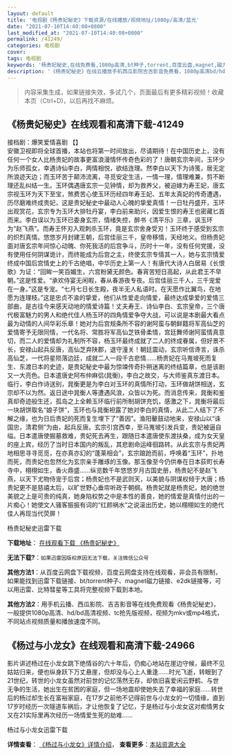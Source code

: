 ```yaml
---
layout: default
title: '电视剧《杨贵妃秘史》下载资源/在线播放/视频地址/1080p/高清/蓝光'
date: "2021-07-10T14:40:08+0800"
last_modified_at: "2021-07-10T14:40:08+0800"
permalink: /41249/
categories: 电视剧
cover:
tags: 电视剧
keywords: '杨贵妃秘史,在线免费看,1080p高清,bt种子,torrent,百度云盘,magnet,磁力链,迅雷下载资源'
description: '《杨贵妃秘史》在线云播放手机西瓜影院吉吉影音免费看，1080p高清bd/hd未删减完整版和tc抢先枪版，mkv/mp4格式，附带bt/torrent种子、magnet/磁力链、百度云盘、网盘资源迅雷下载链接'
---
```


>内容采集生成，如果链接失效，多试几个，页面最后有更多精彩视频！收藏本页（Ctrl+D)，以后再找不麻烦。


## 《杨贵妃秘史》在线观看和高清下载-41249

接档剧：爆笑爱情喜剧 【】<br />安徽卫视即将全球首播，本站也将第一时间放出，尽请期待！在中国历史上，没有任何一个女人比杨贵妃的故事更富浪漫情怀传奇色彩的了！唐朝玄宗年间，玉环少为乐师孤女，幸遇诗仙李白，两情相悦，欲结连理。然李白以天下为诗笺，居无定所浪迹天边；而玉环苦于颠沛流离，寻觅安定生活，一情一理，情理难兼，剪不断理还乱纠结一生。玉环偶遇唐玄宗一见钟情，却为救养父，被迫嫁为寿王妃，唐玄宗视玉环为天下至宝，煞费苦心使玉环历经四年寿王妃、五年太真妃的传奇遭遇，历尽磨难终成贵妃，这是贵妃秘史中最动人心魄的挚爱真情！一日牡丹盛开，玉环出观赏花，玄宗专为玉环大排牡丹宴，李白前来助兴，因爱生恨的寿王也密藏匕首而来。李白误以为玉环已委身玄宗，情绪失控，醉书《清平乐》三章，讽玉环为“赵飞燕&rdquo;。而寿王怀刃入观刺杀玉环，竟是玄宗舍身受刃！玉环终于感受到玄宗的炽烈真情。悠悠岁月封建王朝，后宫佳丽三千，皇帝移情，天经地义。但杨贵妃面对唐玄宗年间惊心动魄、你死我活的后宫争斗，历时十一年，没有任何党援，没有使用任何阴谋诡计，而终能成为后宫之主，终使玄宗专情其一人，她与玄宗情爱终成中国后宫情史上的千古绝唱，中华历史上第一人！有唐代大诗人白居易《长恨歌》为证：“回眸一笑百媚生，六宫粉黛无颜色。春宵苦短日高起，从此君王不早朝。&rdquo;这是性爱。&ldquo;承欢侍宴无闲暇，春从春游夜专夜。后宫佳丽三千人，三千宠爱在一身。&rdquo;这是专宠。&ldquo;七月七日长生殿，夜半无人私语时。在天愿作比翼鸟，在地愿为连理枝。&rdquo;这是忠贞不渝的挚爱，他们从性爱走向情爱，最终达成挚爱的爱情三部曲，是古往今来感天动地的情爱诗篇！丈夫寿王、诗仙李白、玄宗皇帝，三个唐代极富魅力的男人和绝代佳人杨玉环的四角情爱争夺大战，可以说是本剧最大看点最为动情的人间华彩乐章！她对为后宫规条所不容的谢阿蛮与朝鲜籍将军高仙芝的爱情寄予无限同情，一代名将、常胜将军高仙芝铁骨柔情，宫廷舞师谢阿蛮情真意切，而二人的爱情却为礼制所不容，杨玉环最终成就了二人的终成眷属，但好景不长，安禄山起兵反唐，高仙芝弃陕郡，退守潼关！朝廷震动，玄宗听信谗言，诛杀高仙芝，一代将星陨落边廷，成就二人一段千古悲情&hellip;…杨贵妃在马嵬坡死而复生、东渡日本的史迹，是贵妃秘史中最为惊竦传奇扑朔迷离的终结篇章，也是该剧又一大亮色。日本遣唐史阿布仲麻侣(晁衡)，李白之故交，与大师鉴真东渡日本。临行，李白作诗送别，晁衡更是为李白对玉环的真情所打动，玉环做胡饼相送，玄宗却不以为然。返日途中晁衡人等遭遇风浪，众皆以为死。而消息传来，晁衡和鉴真却奇迹般生还，孤岛之上全赖玉环临行前所制胡饼充饥，感激之下，晁衡将最后一块胡饼取名&ldquo;娘子饼&rdquo;，玉环也与晁衡袒露了她对李白的真情，从此二人结下了不解之缘，也为日后贵妃的死而复生埋下了“善因”。渔阳鼙鼓动地来，安禄山以&ldquo;诛国忠，清君侧&rdquo;为由，起兵反唐。玄宗引宫西幸，至马嵬坡引发兵变，贵妃被逼自缢。日本遣唐使掘墓救难，贵妃死去再生，跟随日本遣唐使东渡扶桑，成为女天皇的座上宾，经历了当时日本国内的叛乱，其悲剧命运峰徊路转。从此玄宗与贵妃两地相思寻寻觅觅，在亦真亦幻的“蓬莱相会”，玄宗踉跄而前，呼唤着“玉环”，扑地而死，而贵妃也忽然化为玄宗亲手雕琢的玉像。那玉像至今仍供奉在日本荻町长寿寺中，栩栩如生，香火鼎盛……纵览数千年悠悠岁月古国史册，杨贵妃不是赵飞燕，以天下尤物侍宠于后宫；杨贵妃也不是武则天，以美貌与阴谋权倾于大唐；杨贵妃更不是慈禧太后，以旷世野心垂帘听政于朝纲。杨贵妃就是杨贵妃，她的绝世美貌之上是可贵的纯真，她身陷权势之中是本性的善良，她的情爱是真情付出的一片痴心！她使文人骚客振振有词的&ldquo;红颜祸水”之说滚出历史，她以栩栩如生的绝代佳人再现当代荧屏！


杨贵妃秘史迅雷下载

**下载地址**： [在线观看下载 《杨贵妃秘史》](https://www.993dy.com//vod-detail-id-11059.html) 


**无法下载?**：`如果迅雷因版权原因无法下载，关注微信公众号 `

**其他方法1**：从百度云网盘下载视频，百度云网盘支持在线观看，非会员有限制，如果能找到迅雷下载链接、bt/torrent种子、magnet磁力链接、e2dk链接等，可以用迅雷、比特彗星等工具将完整视频下载到本地。

**其他方法2**：用手机云播、西瓜影院、吉吉影音等在线免费观看《杨贵妃秘史》，一般提供1080p高清、hd/bd高清视频、tc抢先版视频，视频为mkv或mp4格式，不同站点视频质量和播放速度不同。


## 《杨过与小龙女》在线观看和高清下载-24966

影片讲述杨过在小龙女跳下绝情谷的六十年后，仍痴心地站在崖边守候，最终不见姑姑归来，便也纵身跃下万丈悬崖，但却没与心上人重逢&hellip;…时光飞逝，转眼到了21世纪，转世的小龙女虽然对前世的记忆荡然无存，却依旧喜爱闲云野鹤、与世无争的生活，她出生在贫困的家庭，但一场地震却使她失去了幸福的家庭……转世后的杨过却生长在富裕家庭，在17岁之前他不记得前世与小龙女的一切情缘，直到17岁时经历一次隧道车祸后，才让他恢复了记忆，于是杨过与小龙女这对痴情男女又在21实际里再次经历一场情爱生死的劫难……


杨过与小龙女迅雷下载

**详情查看**： [《杨过与小龙女》详情介绍](/movie/24966/)， **查看更多**：[本站资源大全](/movie/t/all/)

